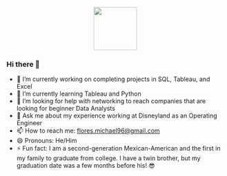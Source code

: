 <div id="header" align="center">
  <img src="https://www.canva.com/design/DAFYzmGnBRE/8lv8NciEHeG0m4dFU-PLJQ/view?utm_content=DAFYzmGnBRE&utm_campaign=designshare&utm_medium=link&utm_source=publishsharelink" width="100"/>
</div>

### Hi there 👋

- 🔭 I’m currently working on completing projects in SQL, Tableau, and Excel
- 🌱 I’m currently learning Tableau and Python
- 🤔 I’m looking for help with networking to reach companies that are looking for beginner Data Analysts
- 💬 Ask me about my experience working at Disneyland as an Operating Engineer
- 📫 How to reach me: flores.michael96@gmail.com
- 😄 Pronouns: He/Him
- ⚡ Fun fact: I am a second-generation Mexican-American and the first in my family to graduate from college. I have a twin brother, but my graduation date was a few months before his! :sunglasses:

